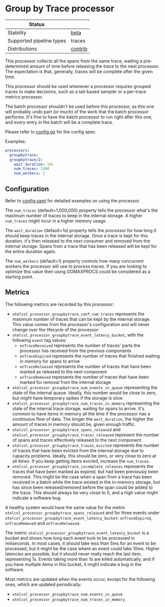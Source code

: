 # Group by Trace processor

| Status                   |           |
| ------------------------ |-----------|
| Stability                | [beta]    |
| Supported pipeline types | traces    |
| Distributions            | [contrib] |

This processor collects all the spans from the same trace, waiting a 
pre-determined amount of time before releasing the trace to the next processor.
The expectation is that, generally, traces will be complete after the given time.

This processor should be used whenever a processor requires grouped traces to make decisions,
such as a tail-based sampler or a per-trace metrics processor.

The batch processor shouldn't be used before this processor, as this one will 
probably undo part (or much) of the work that the batch processor performs. It's
fine to have the batch processor to run right after this one, and every entry in the
batch will be a complete trace.

Please refer to [config.go](./config.go) for the config spec.

Examples:

```yaml
processors:
  groupbytrace:
  groupbytrace/2:
    wait_duration: 10s
    num_traces: 1000
    num_workers: 2
```

## Configuration

Refer to [config.yaml](./testdata/config.yaml) for detailed examples on using the processor.

The `num_traces` (default=1,000,000) property tells the processor what's the maximum number of traces to keep in the internal storage. A higher `num_traces` might incur in a higher memory usage.

The `wait_duration` (default=1s) property tells the processor for how long it should keep traces in the internal storage. Once a trace is kept for this duration, it's then released to the next consumer and removed from the internal storage. Spans from a trace that has been released will be kept for the entire duration again.

The `num_workers` (default=1) property controls how many concurrent workers the processor will use to process traces. If you are looking to optimize this value
then using GOMAXPROCS could be considered as a starting point. 

## Metrics

The following metrics are recorded by this processor:

* `otelcol_processor_groupbytrace_conf_num_traces` represents the maximum number of traces that can be kept by the internal storage. This value comes from the processor's configuration and will never change over the lifecycle of the processor.
* `otelcol_processor_groupbytrace_event_latency_bucket`, with the following `event` tag values:
  * `onTraceReceived` represents the number of traces' parts the processor has received from the previous components
  * `onTraceExpired` represents the number of traces that finished waiting in memory for spans to arrive
  * `onTraceReleased` represents the number of traces that have been marked as released to the next component
  * `onTraceRemoved` represents the number of traces that have been marked for removal from the internal storage
* `otelcol_processor_groupbytrace_num_events_in_queue` representing the state of the internal queue. Ideally, this number would be close to zero, but might have temporary spikes if the storage is slow.
* `otelcol_processor_groupbytrace_num_traces_in_memory` representing the state of the internal trace storage, waiting for spans to arrive. It's common to have items in memory all the time if the processor has a continuous flow of data. The longer the `wait_duration`, the higher the amount of traces in memory should be, given enough traffic.
* `otelcol_processor_groupbytrace_spans_released` and `otelcol_processor_groupbytrace_traces_released` represent the number of spans and traces effectively released to the next component.
* `otelcol_processor_groupbytrace_traces_evicted` represents the number of traces that have been evicted from the internal storage due to capacity problems. Ideally, this should be zero, or very close to zero at all times. If you keep getting items evicted, increase the `num_traces`.
* `otelcol_processor_groupbytrace_incomplete_releases` represents the traces that have been marked as expired, but had been previously been removed. This might be the case when a span from a trace has been received in a batch while the trace existed in the in-memory storage, but has since been released/removed before the span could be added to the trace. This should always be very close to 0, and a high value might indicate a software bug.

A healthy system would have the same value for the metric `otelcol_processor_groupbytrace_spans_released` and for three events under `otelcol_processor_groupbytrace_event_latency_bucket`: `onTraceExpired`, `onTraceRemoved` and `onTraceReleased`.

The metric `otelcol_processor_groupbytrace_event_latency_bucket` is a bucket and shows how long each event took to be processed in miliseconds. In most cases, it should take less than 5ms for an event to be processed, but it might be the case where an event could take 10ms. Higher latencies are possible, but it should never really reach the last item, representing 1s. Events taking more than 1s are killed automatically, and if you have multiple items in this bucket, it might indicate a bug in the software.

Most metrics are updated when the events occur, except for the following ones, which are updated periodically:
* `otelcol_processor_groupbytrace_num_events_in_queue`
* `otelcol_processor_groupbytrace_num_traces_in_memory`

[beta]:https://github.com/open-telemetry/opentelemetry-collector#beta
[contrib]:https://github.com/open-telemetry/opentelemetry-collector-releases/tree/main/distributions/otelcol-contrib
